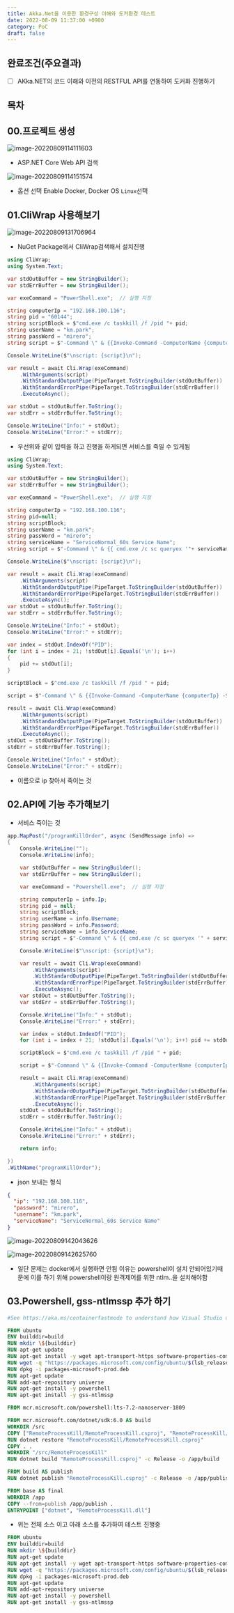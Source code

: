 ```yaml
---
title: Akka.Net을 이용한 환경구성 이해와 도커환경 테스트 
date: 2022-08-09 11:37:00 +0900
category: PoC
draft: false
---
```




## 완료조건(주요결과)

- [ ] AKka.NET의 코드 이해와 이전의 RESTFUL API를 연동하여 도커화 진행하기



## 목차

## 00.프로젝트 생성

![image-20220809114111603](../../assets/img/post/2022-08-09-Akka.Net을-이용한-환경구성-이해와-도커환경-테스트/image-20220809114111603.png)

- ASP.NET Core Web API 검색

![image-20220809114151574](../../assets/img/post/2022-08-09-Akka.Net을-이용한-환경구성-이해와-도커환경-테스트/image-20220809114151574.png)

- 옵션 선택 Enable Docker,  Docker OS `Linux`선택

## 01.CliWrap 사용해보기

![image-20220809131706964](../../assets/img/post/2022-08-09-Akka.Net을-이용한-환경구성-이해와-도커환경-테스트/image-20220809131706964.png)

- NuGet Package에서 CliWrap검색해서 설치진행

```csharp
using CliWrap;
using System.Text;

var stdOutBuffer = new StringBuilder();
var stdErrBuffer = new StringBuilder();

var exeCommand = "PowerShell.exe";  // 실행 지정                

string computerIp = "192.168.100.116";
string pid = "60144";
string scriptBlock = $"cmd.exe /c taskkill /f /pid "+ pid;
string userName = "km.park";
string passWord = "mirero";
string script = $"-Command \" & {{Invoke-Command -ComputerName {computerIp} -ScriptBlock {{ {scriptBlock} }} -Authentication Negotiate -Credential (New-Object System.Management.Automation.PSCredential {userName}, (ConvertTo-SecureString -AsPlainText -Force {passWord}))  -SessionOption (New-PSSessionOption -SkipCACheck -SkipCNCheck) }}\"";

Console.WriteLine($"\nscript: {script}\n");

var result = await Cli.Wrap(exeCommand)
    .WithArguments(script)
    .WithStandardOutputPipe(PipeTarget.ToStringBuilder(stdOutBuffer))
    .WithStandardErrorPipe(PipeTarget.ToStringBuilder(stdErrBuffer))  
    .ExecuteAsync();

var stdOut = stdOutBuffer.ToString();
var stdErr = stdErrBuffer.ToString();

Console.WriteLine("Info:" + stdOut);
Console.WriteLine("Error:" + stdErr);
```

- 우선위와 같이 입력을 하고 진행을 하게되면 서비스를 죽일 수 있게됨

```csharp
using CliWrap;
using System.Text;

var stdOutBuffer = new StringBuilder();
var stdErrBuffer = new StringBuilder();

var exeCommand = "PowerShell.exe";  // 실행 지정                

string computerIp = "192.168.100.116";
string pid=null;
string scriptBlock;
string userName = "km.park";
string passWord = "mirero";
string serviceName = "ServiceNormal_60s Service Name";
string script = $"-Command \" & {{ cmd.exe /c sc queryex '"+ serviceName + "'}\"";

Console.WriteLine($"\nscript: {script}\n");

var result = await Cli.Wrap(exeCommand)
    .WithArguments(script)
    .WithStandardOutputPipe(PipeTarget.ToStringBuilder(stdOutBuffer))
    .WithStandardErrorPipe(PipeTarget.ToStringBuilder(stdErrBuffer))  
    .ExecuteAsync();
var stdOut = stdOutBuffer.ToString();
var stdErr = stdErrBuffer.ToString();

Console.WriteLine("Info:" + stdOut);
Console.WriteLine("Error:" + stdErr);

var index = stdOut.IndexOf("PID");
for (int i = index + 21; !stdOut[i].Equals('\n'); i++)
{
    pid += stdOut[i];
}

scriptBlock = $"cmd.exe /c taskkill /f /pid " + pid;

script = $"-Command \" & {{Invoke-Command -ComputerName {computerIp} -ScriptBlock {{ {scriptBlock} }} -Authentication Negotiate -Credential (New-Object System.Management.Automation.PSCredential {userName}, (ConvertTo-SecureString -AsPlainText -Force {passWord}))  -SessionOption (New-PSSessionOption -SkipCACheck -SkipCNCheck) }}\"";

result = await Cli.Wrap(exeCommand)
    .WithArguments(script)
    .WithStandardOutputPipe(PipeTarget.ToStringBuilder(stdOutBuffer))
    .WithStandardErrorPipe(PipeTarget.ToStringBuilder(stdErrBuffer))
    .ExecuteAsync();
stdOut = stdOutBuffer.ToString();
stdErr = stdErrBuffer.ToString();

Console.WriteLine("Info:" + stdOut);
Console.WriteLine("Error:" + stdErr);
```

- 이름으로 ip 찾아서 죽이는 것

## 02.API에 기능 추가해보기

- 서비스 죽이는 것

```csharp
app.MapPost("/programKillOrder", async (SendMessage info) =>
{
    Console.WriteLine("");
    Console.WriteLine(info);

    var stdOutBuffer = new StringBuilder();
    var stdErrBuffer = new StringBuilder();

    var exeCommand = "Powershell.exe";  // 실행 지정                

    string computerIp = info.Ip;
    string pid = null;
    string scriptBlock;
    string userName = info.Username;
    string passWord = info.Password;
    string serviceName = info.ServiceName;
    string script = $"-Command \" & {{ cmd.exe /c sc queryex '" + serviceName + "'}\"";

    Console.WriteLine($"\nscript: {script}\n");

    var result = await Cli.Wrap(exeCommand)
        .WithArguments(script)
        .WithStandardOutputPipe(PipeTarget.ToStringBuilder(stdOutBuffer))
        .WithStandardErrorPipe(PipeTarget.ToStringBuilder(stdErrBuffer))
        .ExecuteAsync();
    var stdOut = stdOutBuffer.ToString();
    var stdErr = stdErrBuffer.ToString();

    Console.WriteLine("Info:" + stdOut);
    Console.WriteLine("Error:" + stdErr);

    var index = stdOut.IndexOf("PID");
    for (int i = index + 21; !stdOut[i].Equals('\n'); i++) pid += stdOut[i];

    scriptBlock = $"cmd.exe /c taskkill /f /pid " + pid;

    script = $"-Command \" & {{Invoke-Command -ComputerName {computerIp} -ScriptBlock {{ {scriptBlock} }} -Authentication Negotiate -Credential (New-Object System.Management.Automation.PSCredential {userName}, (ConvertTo-SecureString -AsPlainText -Force {passWord}))  -SessionOption (New-PSSessionOption -SkipCACheck -SkipCNCheck) }}\"";

    result = await Cli.Wrap(exeCommand)
        .WithArguments(script)
        .WithStandardOutputPipe(PipeTarget.ToStringBuilder(stdOutBuffer))
        .WithStandardErrorPipe(PipeTarget.ToStringBuilder(stdErrBuffer))
        .ExecuteAsync();
    stdOut = stdOutBuffer.ToString();
    stdErr = stdErrBuffer.ToString();

    Console.WriteLine("Info:" + stdOut);
    Console.WriteLine("Error:" + stdErr);

    return info;

})
.WithName("programKillOrder");
```

- json 보내는 형식

```json
{
  "ip": "192.168.100.116",
  "password": "mirero",
  "username": "km.park",
  "serviceName": "ServiceNormal_60s Service Name"
}
```

![image-20220809142043626](../../assets/img/post/2022-08-09-Akka.Net을-이용한-환경구성-이해와-도커환경-테스트/image-20220809142043626.png)

![image-20220809142625760](../../assets/img/post/2022-08-09-Akka.Net을-이용한-환경구성-이해와-도커환경-테스트/image-20220809142625760.png)

- 일단 문제는 docker에서 실행하면 안됨 이유는 powershell이 설치 안되어있기때문에 이를 하기 위해 powershell이랑 원격제어를 위한 ntlm..을 설치해야함

## 03.Powershell, gss-ntlmssp 추가 하기

```dockerfile
#See https://aka.ms/containerfastmode to understand how Visual Studio uses this Dockerfile to build your images for faster debugging.

FROM ubuntu 
ENV builddir=build
RUN mkdir \${builddir}
RUN apt-get update
RUN apt-get install -y wget apt-transport-https software-properties-common
RUN wget -q "https://packages.microsoft.com/config/ubuntu/$(lsb_release -rs)/packages-microsoft-prod.deb"
RUN dpkg -i packages-microsoft-prod.deb
RUN apt-get update
RUN add-apt-repository universe
RUN apt-get install -y powershell
RUN apt-get install -y gss-ntlmssp

FROM mcr.microsoft.com/powershell:lts-7.2-nanoserver-1809

FROM mcr.microsoft.com/dotnet/sdk:6.0 AS build
WORKDIR /src
COPY ["RemoteProcessKill/RemoteProcessKill.csproj", "RemoteProcessKill/"]
RUN dotnet restore "RemoteProcessKill/RemoteProcessKill.csproj"
COPY . .
WORKDIR "/src/RemoteProcessKill"
RUN dotnet build "RemoteProcessKill.csproj" -c Release -o /app/build

FROM build AS publish
RUN dotnet publish "RemoteProcessKill.csproj" -c Release -o /app/publish

FROM base AS final
WORKDIR /app
COPY --from=publish /app/publish .
ENTRYPOINT ["dotnet", "RemoteProcessKill.dll"]
```

- 위는 전체 소스 이고 아래 소스를 추가하여 테스트 진행중

```dockerfile
FROM ubuntu 
ENV builddir=build
RUN mkdir \${builddir}
RUN apt-get update
RUN apt-get install -y wget apt-transport-https software-properties-common
RUN wget -q "https://packages.microsoft.com/config/ubuntu/$(lsb_release -rs)/packages-microsoft-prod.deb"
RUN dpkg -i packages-microsoft-prod.deb
RUN apt-get update
RUN add-apt-repository universe
RUN apt-get install -y powershell
RUN apt-get install -y gss-ntlmssp
```

